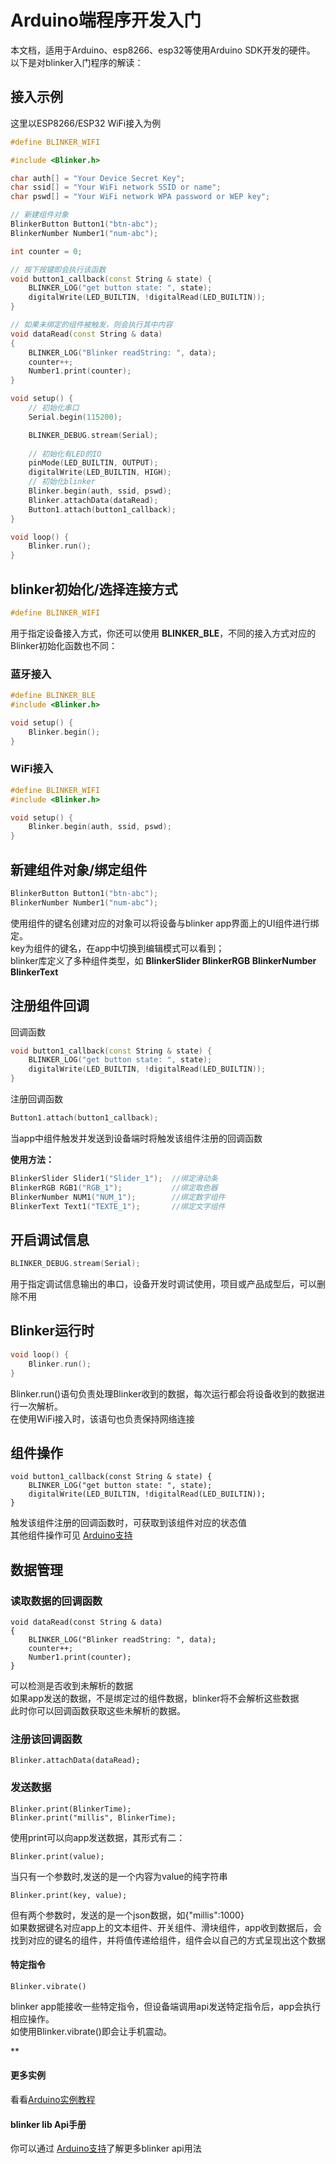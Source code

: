 # Arduino端程序开发入门  
本文档，适用于Arduino、esp8266、esp32等使用Arduino SDK开发的硬件。  
以下是对blinker入门程序的解读：  


## 接入示例  
这里以ESP8266/ESP32 WiFi接入为例  
```cpp
#define BLINKER_WIFI

#include <Blinker.h>

char auth[] = "Your Device Secret Key";
char ssid[] = "Your WiFi network SSID or name";
char pswd[] = "Your WiFi network WPA password or WEP key";

// 新建组件对象
BlinkerButton Button1("btn-abc");
BlinkerNumber Number1("num-abc");

int counter = 0;

// 按下按键即会执行该函数
void button1_callback(const String & state) {
    BLINKER_LOG("get button state: ", state);
    digitalWrite(LED_BUILTIN, !digitalRead(LED_BUILTIN));
}

// 如果未绑定的组件被触发，则会执行其中内容
void dataRead(const String & data)
{
    BLINKER_LOG("Blinker readString: ", data);
    counter++;
    Number1.print(counter);
}

void setup() {
    // 初始化串口
    Serial.begin(115200);

    BLINKER_DEBUG.stream(Serial);
    
    // 初始化有LED的IO
    pinMode(LED_BUILTIN, OUTPUT);
    digitalWrite(LED_BUILTIN, HIGH);
    // 初始化blinker
    Blinker.begin(auth, ssid, pswd);
    Blinker.attachData(dataRead);
    Button1.attach(button1_callback);
}

void loop() {
    Blinker.run();
}
```

## blinker初始化/选择连接方式  
```cpp
#define BLINKER_WIFI
```
用于指定设备接入方式，你还可以使用 **BLINKER_BLE**，不同的接入方式对应的Blinker初始化函数也不同：
### 蓝牙接入
```cpp
#define BLINKER_BLE  
#include <Blinker.h>  

void setup() {  
    Blinker.begin();  
}
```
### WiFi接入  
```cpp
#define BLINKER_WIFI  
#include <Blinker.h>  

void setup() {  
    Blinker.begin(auth, ssid, pswd);  
}
```

## 新建组件对象/绑定组件  
```cpp
BlinkerButton Button1("btn-abc");
BlinkerNumber Number1("num-abc");
```
使用组件的键名创建对应的对象可以将设备与blinker app界面上的UI组件进行绑定。  
key为组件的键名，在app中切换到编辑模式可以看到；  
blinker库定义了多种组件类型，如 **BlinkerSlider BlinkerRGB BlinkerNumber BlinkerText**  

## 注册组件回调
回调函数
```cpp
void button1_callback(const String & state) {
    BLINKER_LOG("get button state: ", state);
    digitalWrite(LED_BUILTIN, !digitalRead(LED_BUILTIN));
}
```
注册回调函数
```cpp
Button1.attach(button1_callback);
```
当app中组件触发并发送到设备端时将触发该组件注册的回调函数  

**使用方法：**
```cpp
BlinkerSlider Slider1("Slider_1");  //绑定滑动条  
BlinkerRGB RGB1("RGB_1");           //绑定取色器  
BlinkerNumber NUM1("NUM_1");        //绑定数字组件  
BlinkerText Text1("TEXTE_1");       //绑定文字组件  
```

## 开启调试信息
```cpp
BLINKER_DEBUG.stream(Serial);
```
用于指定调试信息输出的串口，设备开发时调试使用，项目或产品成型后，可以删除不用  

## Blinker运行时  
```cpp
void loop() {
    Blinker.run();
}
```
Blinker.run()语句负责处理Blinker收到的数据，每次运行都会将设备收到的数据进行一次解析。  
在使用WiFi接入时，该语句也负责保持网络连接  


## 组件操作
```
void button1_callback(const String & state) {
    BLINKER_LOG("get button state: ", state);
    digitalWrite(LED_BUILTIN, !digitalRead(LED_BUILTIN));
}
```
触发该组件注册的回调函数时，可获取到该组件对应的状态值  
其他组件操作可见 [Arduino支持](?file=003-硬件开发/02-Arduino支持)  


## 数据管理  
### 读取数据的回调函数
```
void dataRead(const String & data)
{
    BLINKER_LOG("Blinker readString: ", data);
    counter++;
    Number1.print(counter);
}
```
可以检测是否收到未解析的数据  
如果app发送的数据，不是绑定过的组件数据，blinker将不会解析这些数据  
此时你可以回调函数获取这些未解析的数据。
### 注册该回调函数
```
Blinker.attachData(dataRead);
```

### 发送数据
```
Blinker.print(BlinkerTime);
Blinker.print("millis", BlinkerTime);
```
使用print可以向app发送数据，其形式有二：
```
Blinker.print(value);
```
当只有一个参数时,发送的是一个内容为value的纯字符串  
```
Blinker.print(key, value);
```
但有两个参数时，发送的是一个json数据，如{"millis":1000}  
如果数据键名对应app上的文本组件、开关组件、滑块组件，app收到数据后，会找到对应的键名的组件，并将值传递给组件，组件会以自己的方式呈现出这个数据  

#### 特定指令
```
Blinker.vibrate()
```
blinker app能接收一些特定指令，但设备端调用api发送特定指令后，app会执行相应操作。  
如使用Blinker.vibrate()即会让手机震动。  





**  
#### 更多实例  
看看[Arduino实例教程](?file=002-开发入门/003-Arduino实例教程 "Arduino实例教程")  

#### blinker lib Api手册  
你可以通过 [Arduino支持](?file=003-硬件开发/02-Arduino支持)了解更多blinker api用法  